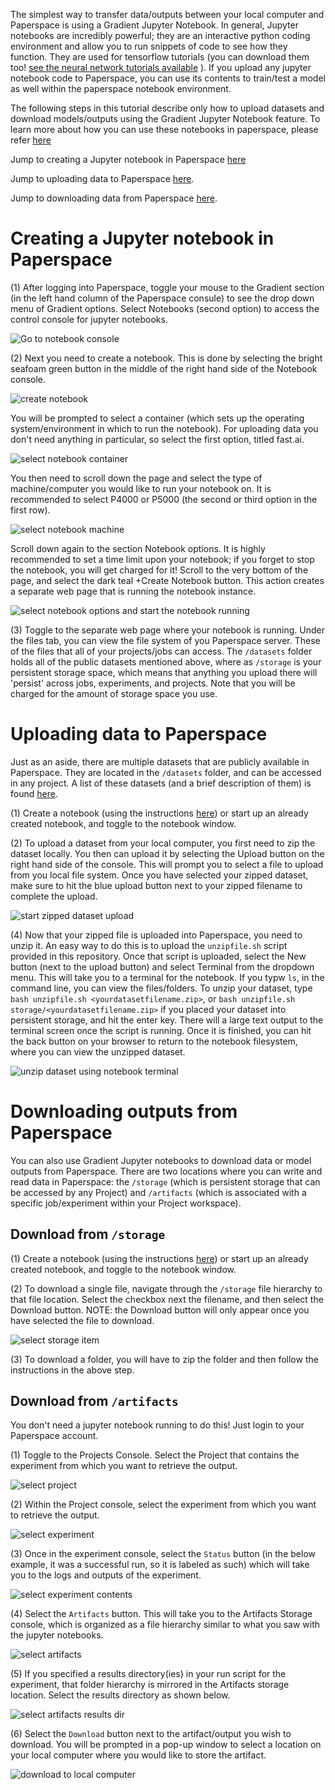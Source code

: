 The simplest way to transfer data/outputs between your local computer and Paperspace is using a Gradient Jupyter Notebook. 
In general, Jupyter notebooks are incredibly powerful; they are an interactive python coding environment and allow you to run snippets of code to see how they function. They are used for tensorflow tutorials (you can download them too! [see the neural network tutorials available](https://www.tensorflow.org/tutorials/images/cnn) ). If you upload any jupyter notebook code to Paperspace, you can use its contents to train/test a model as well within the paperspace notebook environment.

The following steps in this tutorial describe only how to upload datasets and download models/outputs using the Gradient Jupyter Notebook feature. To learn more about how you can use these notebooks in paperspace, please refer [here](https://support.paperspace.com/hc/en-us/articles/115004535973-Getting-Started-with-Notebooks)

Jump to creating a Jupyter notebook in Paperspace [here](#creating-a-jupyter-notebook-in-paperspace)

Jump to uploading data to Paperspace [here](#uploading-data-to-paperspace).

Jump to downloading data from Paperspace [here](#downloading-outputs-from-paperspace).

# Creating a Jupyter notebook in Paperspace

(1) After logging into Paperspace, toggle your mouse to the Gradient section (in the left hand column of the Paperspace consule) to see the drop down menu of Gradient options. Select Notebooks (second option) to access the control console for jupyter notebooks. 

![Go to notebook console](tutorial_images/paperspace_accessnotebooks.png)

(2) Next you need to create a notebook. This is done by selecting the bright seafoam green button in the middle of the right hand side of the Notebook console. 

![create notebook](tutorial_images/paperspace_createnb.png)


You will be prompted to select a container (which sets up the operating system/environment in which to run the notebook). For uploading data you don't need anything in particular, so select the first option, titled fast.ai. 

![select notebook container](tutorial_images/paperspace_nbchcont.png)

You then need to scroll down the page and select the type of machine/computer you would like to run your notebook on. It is recommended to select P4000 or P5000 (the second or third option in the first row). 

![select notebook machine](tutorial_images/paperspace_nbchoosemach.png)

Scroll down again to the section Notebook options. It is highly recommended to set a time limit upon your notebook; if you forget to stop the notebook, you will get charged for it! Scroll to the very bottom of the page, and select the dark teal +Create Notebook button.
This action creates a separate web page that is running the notebook instance.

![select notebook options and start the notebook running](tutorial_images/paperspace_nbsubopt.png)

(3) Toggle to the separate web page where your notebook is running. Under the files tab, you can view the file system of you Paperspace server. These of the files that all of your projects/jobs can access. The `/datasets` folder holds all of the public datasets mentioned above, where as `/storage` is your persistent storage space, which means that anything you upload there will 'persist' across jobs, experiments, and projects. Note that you will be charged for the amount of storage space you use.

# Uploading data to Paperspace

Just as an aside, there are multiple datasets that are publicly available in Paperspace. They are located in the `/datasets` folder, and can be accessed in any project. A list of these datasets (and a brief description of them) is found 
[here](https://docs.paperspace.com/gradient/data/public-datasets-repository).

(1) Create a notebook (using the instructions [here](#creating-a-jupyter-notebook-in-paperspace)) or start up an already created notebook, and toggle to the notebook window.

(2) To upload a dataset from your local computer, you first need to zip the dataset locally. You then can upload it by selecting the Upload button on the right hand side of the console. This will prompt you to select a file to upload from you local file system. Once you have selected your zipped dataset, make sure to hit the blue upload button next to your zipped filename to complete the upload.

![start zipped dataset upload](tutorial_images/paperspace_unzipupload.png)

(4) Now that your zipped file is uploaded into Paperspace, you need to unzip it. An easy way to do this is to upload the `unzipfile.sh` script provided in this repository. Once that script is uploaded, select the New button (next to the upload button) and select Terminal from the dropdown menu. This will take you to a terminal for the notebook. If you typw `ls`, in the command line, you can view the files/folders. To unzip your dataset, type `bash unzipfile.sh <yourdatasetfilename.zip>`, or `bash unzipfile.sh storage/<yourdatasetfilename.zip>` if you placed your dataset into persistent storage, and hit the enter key. There will a large text output to the terminal screen once the script is running. Once it is finished, you can hit the back button on your browser to return to the notebook filesystem, where you can view the unzipped dataset. 

![unzip dataset using notebook terminal](tutorial_images/paperspace_unzipterminal.png)

# Downloading outputs from Paperspace

You can also use Gradient Jupyter notebooks to download data or model outputs from Paperspace. 
There are two locations where you can write and read data in Paperspace: the `/storage` (which is persistent storage that can be accessed by any Project) and `/artifacts` (which is associated with a specific job/experiment within your Project workspace).

## Download from `/storage`

(1) Create a notebook (using the instructions [here](#creating-a-jupyter-notebook-in-paperspace)) or start up an already created notebook, and toggle to the notebook window.

(2) To download a single file, navigate through the `/storage` file hierarchy to that file location. Select the checkbox next the filename, and then select the Download button. NOTE: the Download button will only appear once you have selected the file to download.

![select storage item](tutorial_images/paperspace_downloadstorage_singlefile.png)

(3) To download a folder, you will have to zip the folder and then follow the instructions in the above step. 

## Download from `/artifacts`
You don't need a jupyter notebook running to do this! Just login to your Paperspace account. 

(1) Toggle to the Projects Console. Select the Project that contains the experiment from which you want to retrieve the output.

![select project](tutorial_images/paperspace_donwloadartifact_selectproject.png)

(2) Within the Project console, select the experiment from which you want to retrieve the output.

![select experiment](tutorial_images/paperspace_downloadartifact_selectexp.png)

(3) Once in the experiment console, select the `Status` button (in the below example, it was a successful run, so it is labeled as such) which will take you to the logs and outputs of the experiment.

![select experiment contents](tutorial_images/paperspace_downloadartifact_selectexpforartifact.png)

(4) Select the `Artifacts` button. This will take you to the Artifacts Storage console, which is organized as a file hierarchy similar to what you saw with the jupyter notebooks.

![select artifacts](tutorial_images/paperspace_downloadartifacts_selectartifacttab.png)

(5) If you specified a results directory(ies) in your run script for the experiment, that folder hierarchy is mirrored in the Artifacts storage location. Select the results directory as shown below.

![select artifacts results dir](tutorial_images/paperspace_downloadartifacts_selectresults.png)

(6) Select the `Download` button next to the artifact/output you wish to download. You will be prompted in a pop-up window to select a location on your local computer where you would like to store the artifact.

![download to local computer](tutorial_images/paperspace_downloadartifacts_download.png)
